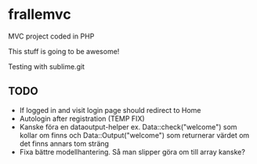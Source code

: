 # frallemvc
MVC project coded in PHP

This stuff is going to be awesome!

Testing with sublime.git

## TODO
- If logged in and visit login page should redirect to Home
- Autologin after registration (TEMP FIX)
- Kanske föra en dataoutput-helper ex. Data::check("welcome") som kollar om finns och Data::Output("welcome") som returnerar värdet om det finns annars tom sträng
- Fixa bättre modellhantering. Så man slipper göra om till array kanske?